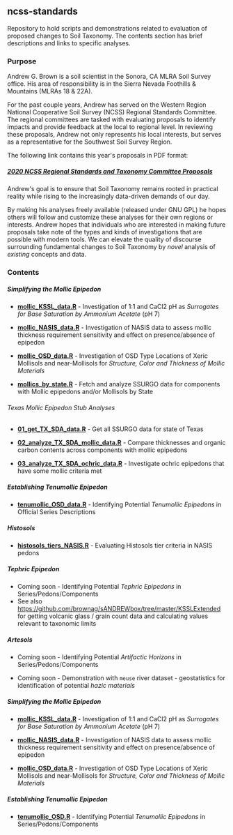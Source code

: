 ## ncss-standards

Repository to hold scripts and demonstrations related to evaluation of proposed changes to Soil Taxonomy.
The contents section has brief descriptions and links to specific analyses.

### Purpose

Andrew G. Brown is a soil scientist in the Sonora, CA MLRA Soil Survey office. His area of responsibility is in the Sierra Nevada Foothills & Mountains (MLRAs 18 & 22A). 

For the past couple years, Andrew has served on the Western Region National Cooperative Soil Survey (NCSS) Regional Standards Committee. The regional committees are tasked with evaluating proposals to identify impacts and provide feedback at the local to regional level. In reviewing these proposals, Andrew not only represents his local interests, but serves as a representative for the Southwest Soil Survey Region. 

The following link contains this year's proposals in PDF format:

##### [2020 NCSS Regional Standards and Taxonomy Committee Proposals](https://www.nrcs.usda.gov/wps/portal/nrcs/detail/soils/survey/partnership/ncss/?cid=nrcseprd1522014)

Andrew's goal is to ensure that Soil Taxonomy remains rooted in practical reality while rising to the increasingly data-driven demands of our day. 

By making his analyses freely available (released under GNU GPL) he hopes others will follow and customize these analyses for their own regions or interests. Andrew hopes that individuals who are interested in making future proposals take note of the types and kinds of investigations that are possible with modern tools. We can elevate the quality of discourse surrounding fundamental changes to Soil Taxonomy by _novel_ analysis of _existing_ concepts and data.

### Contents

##### Simplifying the Mollic Epipedon

 - __[mollic_KSSL_data.R](mollic/mollic_KSSL_data.R)__ - Investigation of 1:1 and CaCl2 pH as _Surrogates for Base Saturation by Ammonium Acetate_ (pH 7)
 
 - __[mollic_NASIS_data.R](mollic/mollic_NASIS_data.R)__ - Investigation of NASIS data to assess mollic thickness requirement sensitivity and effect on presence/absence of epipedon
 
 - __[mollic_OSD_data.R](mollic/mollic_OSD_data.R)__ - Investigation of OSD Type Locations of Xeric Mollisols and near-Mollisols for _Structure, Color and Thickness of Mollic Materials_
 
 - __[mollics_by_state.R](mollic/mollics_by_state.R)__ - Fetch and analyze SSURGO data for components with Mollic epipedons and/or Mollisols by State

###### Texas Mollic Epipedon Stub Analyses
 
 - __[01_get_TX_SDA_data.R](texas/01_get_TX_SDA_data.R)__ - Get all SSURGO data for state of Texas
 
  
 - __[02_analyze_TX_SDA_mollic_data.R](texas/02_analyze_TX_SDA_mollic_data.R)__ - Compare thicknesses and organic carbon contents across components with mollic epipedons
 
 - __[03_analyze_TX_SDA_ochric_data.R](texas/03_analyze_TX_SDA_ochric_data.R)__ - Investigate ochric epipedons that have some mollic criteria met
 
##### Establishing Tenumollic Epipedon

 - __[tenumollic_OSD_data.R](mollic/tenumollic_OSD_data.R)__ - Identifying Potential _Tenumollic Epipedons_ in Official Series Descriptions

##### Histosols

 - __[histosols_tiers_NASIS.R](histosols/histosols_tiers_NASIS.R)__ - Evaluating Histosols tier criteria in NASIS pedons
 
##### Tephric Epipedon

 - Coming soon - Identifying Potential _Tephric Epipedons_ in Series/Pedons/Components
 - See also https://github.com/brownag/sANDREWbox/tree/master/KSSLExtended for getting volcanic glass / grain count data and calculating values relevant to taxonomic limits
 
##### Artesols

 - Coming soon - Identifying Potential _Artifactic Horizons_ in Series/Pedons/Components
 
 - Coming soon - Demonstration with `meuse` river dataset - geostatistics for identification of potential _hazic materials_

##### Simplifying the Mollic Epipedon

 - __[mollic_KSSL_data.R](mollic_KSSL_data.R)__ - Investigation of 1:1 and CaCl2 pH as _Surrogates for Base Saturation by Ammonium Acetate_ (pH 7)
 
  - __[mollic_NASIS_data.R](mollic_OSD_data.R)__ - Investigation of NASIS data to assess mollic thickness requirement sensitivity and effect on presence/absence of epipedon
 
 - __[mollic_OSD_data.R](mollic_OSD_data.R)__ - Investigation of OSD Type Locations of Xeric Mollisols and near-Mollisols for _Structure, Color and Thickness of Mollic Materials_
 
##### Establishing Tenumollic Epipedon

 - __[tenumollic_OSD.R](tenumollic_OSD.R)__ -  Identifying Potential _Tenumollic Epipedons_ in Series/Pedons/Components
 
